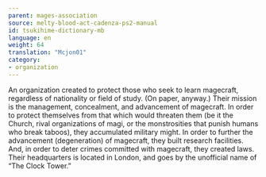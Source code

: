 ```yaml
---
parent: mages-association
source: melty-blood-act-cadenza-ps2-manual
id: tsukihime-dictionary-mb
language: en
weight: 64
translation: "Mcjon01"
category:
- organization
---
```


An organization created to protect those who seek to learn magecraft, regardless of nationality or field of study. (On paper, anyway.)
Their mission is the management, concealment, and advancement of magecraft.
In order to protect themselves from that which would threaten them (be it the Church, rival organizations of magi, or the monstrosities that punish humans who break taboos), they accumulated military might.
In order to further the advancement (degeneration) of magecraft, they built research facilities.
And, in order to deter crimes committed with magecraft, they created laws.
Their headquarters is located in London, and goes by the unofficial name of “The Clock Tower.”
